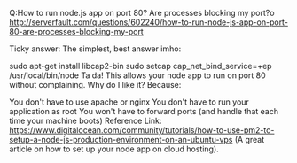 Q:How to run node.js app on port 80? Are processes blocking my port?o
http://serverfault.com/questions/602240/how-to-run-node-js-app-on-port-80-are-processes-blocking-my-port


Ticky answer:
The simplest, best answer imho:

sudo apt-get install libcap2-bin
sudo setcap cap_net_bind_service=+ep /usr/local/bin/node
Ta da! This allows your node app to run on port 80 without complaining.
Why do I like it? Because:

You don't have to use apache or nginx
You don't have to run your application as root
You won't have to forward ports (and handle that each time your machine boots)
Reference Link: https://www.digitalocean.com/community/tutorials/how-to-use-pm2-to-setup-a-node-js-production-environment-on-an-ubuntu-vps (A great article on how to set up your node app on cloud hosting).
